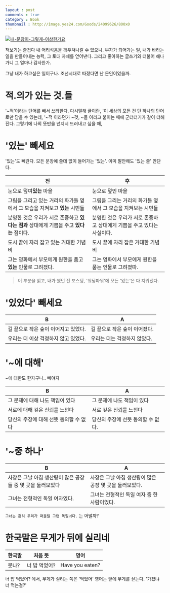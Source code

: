 ```yaml
---
layout : post
comments : true
category : Book
thumbnail : http://image.yes24.com/Goods/24099626/800x0
---
```


[![내-문장이-그렇게-이상한가요](http://image.yes24.com/Goods/24099626/800x0)](http://app.ac/zbiOEVl23)

책보기는 즐겁다
내 어리석음을 깨우쳐나갈 수 있으니.
부자가 되어가는 일,
내가 바라는 일을 만들어내는 능력, 그 토대 자체를 얻어낸다.
그리고 좋아하는 글쓰기와 더불어 해나가니 그 얼마나 감사한가.

그냥 내가 하고싶은 일이구나.
조선시대로 따졌다면 난 문인이었을까.

# 적.의가 있는 것.들

'~적'이라는 단어를 빼서 쓰라한다. 다시말해 글이란, '이 세상의 모든 건 단 하나의 단어로만 담을 수 있는데, '~적 이라던가
~것, ~들 이라고 붙이는 때에 군더더기가 같이 더해진다.
그렇기에 나의 뜻만을 넌지시 드러내고 싶을 때,  

# '있는' 빼세요

'있는'도 빼란다. 모든 문장에 쓸데 없이 들어가는 '있는'. 이미 말안해도 '있는 줄' 안단다.

전 | 후 | 
---------|----------
눈으로 덮여**있는** 마을 | 눈으로 덮인 마을
그림을 그리고 있는 거리의 화가들 옆에서 그 모습을 지켜보고 **있는** 시민들 | 그림을 그리는 거리의 화가들 옆에서 그 모습을 지켜보는 시민들 
분명한 것은 우리가 서로 존중하고 **있다는 점과** 상대에게 기쁨을 주고 **있다는** 점이다. | 분명한 것은 우리가 서로 존중하고 상대에게 기쁨을 주고 있다는 사실이다. 
도시 끝에 자리 잡고 있는 거대한 기념비 | 도시 끝에 자리 잡은 거대한 기념비
그는 영화에서 부모에게 원한을 품고 **있는** 인물로 그려졌다. | 그는 영화에서 부모에게 원한을 품는 인물로 그려졌따.

> 이 부분을 읽고, 내가 썼던 전 포스팅, '워딩파워'에 모든 '있는'은 다 지워냈다.


# '있었다' 빼세요

B | A
---------|---------
길 끝으로 작은 숲이 이어지고 있었다. | 길 끝으로 작은 숲이 이어졌다.
우리는 더 이상 걱정하지 않고 있었다. | 우리는 더는 걱정하지 않았다.

# '~에 대해'

~에 대한도 한자구나..
빼야지

B | A 
---------|----------
 그 문제에 대해 나도 책임이 있다 | 그 문제에 나도 책임이 있다 
 서로에 대해 깊은 신뢰를 느낀다 | 서로 깊은 신뢰를 느낀다 
 당신의 주장에 대해 선뜻 동의할 수 없다 | 당신의 주장에 선뜻 동의할 수 없다. 


# '~중 하나'

B|A
------|------
사장은 그날 아침 생산량이 많은 공장들 중 몇 곳을 둘러보았다 | 사장은 그날 아침 생산량이 많은 공장 몇 곳을 둘러보았다.
그녀는 전형적인 독일 여자였다. | 그녀는 전형적인 독일 여자 중 한 사람이었다. 
`그녀는 흔히 우리가 떠올릴 그런 독일녀다.` 는 어떨까?


# 한국말은 무게가 뒤에 실리네

한국말|처음 뜻|영어
---|---|---
뭇나? | 너 밥 먹었어?| Have you eaten?

너 밥 먹었어? 에서, 무게가 실리는 쪽은 '먹었어'
영어는 앞에 무게를 싣는다.
'가졌냐 너 먹는걸?'

